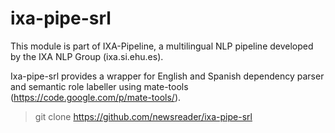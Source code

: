 ixa-pipe-srl
============

This module is part of IXA-Pipeline, a multilingual NLP pipeline developed by the IXA NLP Group (ixa.si.ehu.es).

Ixa-pipe-srl provides a wrapper for English and Spanish dependency parser and semantic role labeller using mate-tools (https://code.google.com/p/mate-tools/).



> git clone https://github.com/newsreader/ixa-pipe-srl
